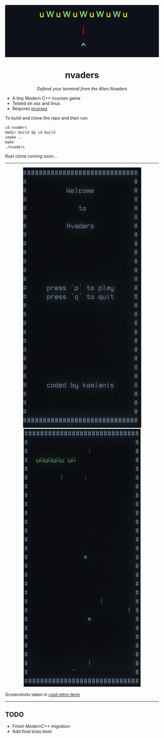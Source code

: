 <div align="center">
  <img src="./logo.png"/>
</div>
<h1 align="center">nvaders</h1>
<div align="center"><em>Defend your terminal from the Alien Nvaders</em></div>

 - A tiny Modern C++ ncurses game
 - Tested on osx and linux 
 - Requires [ncurses](https://www.cyberciti.biz/faq/linux-install-ncurses-library-headers-on-debian-ubuntu-centos-fedora/)


To build and clone the repo and then run:
```
cd nvaders
mkdir build && cd build
cmake ..
make
./nvaders
```

Rust clone coming soon...

---

<div align="center">
  <img src="./nvaders-menu.png"/>
</div>
<div align="center">
  <img src="./nvaders-gameplay.png"/>
</div>

Screenshots taken in [cool-retro-term](https://github.com/Swordfish90/cool-retro-term)

---
## TODO
 - Finish ModernC++ migration
 - Add final boss level
